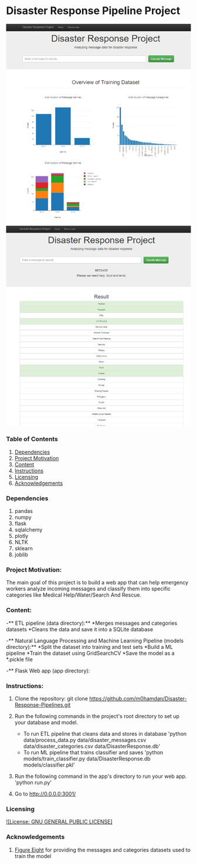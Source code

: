 # Disaster Response Pipeline Project


![demo](https://raw.githubusercontent.com/m0hamdan/Disaster-Response-Pipelines/master/screenshots/1.PNG)
<br/>
![demo](https://raw.githubusercontent.com/m0hamdan/Disaster-Response-Pipelines/master/screenshots/2.PNG)
<br/>
### Table of Contents

1. [Dependencies](#depend)
2. [Project Motivation](#motivation)
3. [Content](#files)
4. [Instructions](#instructions)
5. [Licensing](#licensing)
6. [Acknowledgements](#ack)


### Dependencies <a name="depend"></a>
1. pandas
2. numpy
3. flask
4. sqlalchemy
5. plotly
6. NLTK
7. sklearn
8. joblib


### Project Motivation:<a name="motivation"></a>

The main goal of this project is to build a web app that can help emergency workers analyze incoming messages and classify them into specific categories like Medical Help/Water/Search And Rescue.

### Content: <a name="files"></a>
-** ETL pipeline (data directory):**
	*Merges messages and categories datasets
	*Cleans the data and save it into a SQLite database
	
-** Natural Language Processing and Machine Learning Pipeline (models directory):**
	*Split the dataset into training and test sets
	*Build a ML pipeline
	*Train the dataset using GridSearchCV
	*Save the model as a *.pickle file
	
-** Flask Web app (app directory):
	

### Instructions:<a name="instructions"></a>

1. Clone the repository: git clone https://github.com/m0hamdan/Disaster-Response-Pipelines.git

2. Run the following commands in the project's root directory to set up your database and model.

    - To run ETL pipeline that cleans data and stores in database
        'python data/process_data.py data/disaster_messages.csv data/disaster_categories.csv data/DisasterResponse.db'
    - To run ML pipeline that trains classifier and saves
        'python models/train_classifier.py data/DisasterResponse.db models/classifier.pkl'

3. Run the following command in the app's directory to run your web app.
    'python run.py'

4. Go to http://0.0.0.0:3001/

### Licensing <a name="licensing"></a>
[![License: GNU GENERAL PUBLIC LICENSE]](https://raw.githubusercontent.com/m0hamdan/Disaster-Response-Pipelines/master/LICENSE)

### Acknowledgements <a name="ack"></a>

1. [Figure Eight](https://www.figure-eight.com/) for providing the messages and categories datasets used to train the model
